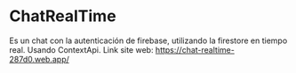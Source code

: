 # ChatRealTime

Es un chat con la autenticación de firebase, utilizando la firestore en tiempo real. Usando ContextApi.
Link site web: https://chat-realtime-287d0.web.app/
